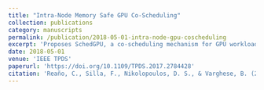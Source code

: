 ```yaml
---
title: "Intra-Node Memory Safe GPU Co-Scheduling"
collection: publications
category: manuscripts
permalink: /publication/2018-05-01-intra-node-gpu-coscheduling
excerpt: 'Proposes SchedGPU, a co-scheduling mechanism for GPU workloads that ensures memory safety and improves utilization on shared memory systems.'
date: 2018-05-01
venue: 'IEEE TPDS'
paperurl: 'https://doi.org/10.1109/TPDS.2017.2784428'
citation: 'Reaño, C., Silla, F., Nikolopoulos, D. S., & Varghese, B. (2018). "Intra-Node Memory Safe GPU Co-Scheduling." *IEEE TPDS*, 29(5), 1089–1102. https://doi.org/10.1109/TPDS.2017.2784428'
---
```

